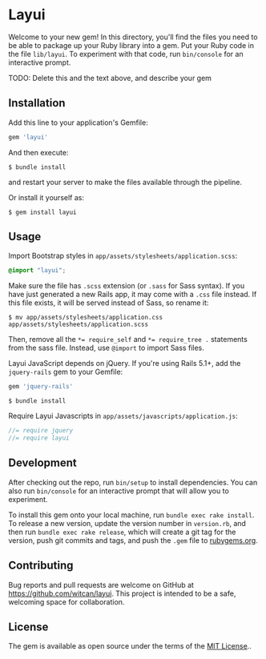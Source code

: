 # Layui

Welcome to your new gem! In this directory, you'll find the files you need to be able to package up your Ruby library into a gem. Put your Ruby code in the file `lib/layui`. To experiment with that code, run `bin/console` for an interactive prompt.

TODO: Delete this and the text above, and describe your gem

## Installation

Add this line to your application's Gemfile:

```ruby
gem 'layui'
```

And then execute:

    $ bundle install

and restart your server to make the files available through the pipeline.

Or install it yourself as:

    $ gem install layui

## Usage

Import Bootstrap styles in `app/assets/stylesheets/application.scss`:

```scss
@import "layui";
```

Make sure the file has `.scss` extension (or `.sass` for Sass syntax). If you have just generated a new Rails app,
it may come with a `.css` file instead. If this file exists, it will be served instead of Sass, so rename it:

```console
$ mv app/assets/stylesheets/application.css app/assets/stylesheets/application.scss
```

Then, remove all the `*= require_self` and `*= require_tree .` statements from the sass file. Instead, use `@import` to import Sass files.

Layui JavaScript depends on jQuery.
If you're using Rails 5.1+, add the `jquery-rails` gem to your Gemfile:

```ruby
gem 'jquery-rails'
```

```console
$ bundle install
```

Require Layui Javascripts in `app/assets/javascripts/application.js`:

```js
//= require jquery
//= require layui
```

## Development

After checking out the repo, run `bin/setup` to install dependencies. You can also run `bin/console` for an interactive prompt that will allow you to experiment.

To install this gem onto your local machine, run `bundle exec rake install`. To release a new version, update the version number in `version.rb`, and then run `bundle exec rake release`, which will create a git tag for the version, push git commits and tags, and push the `.gem` file to [rubygems.org](https://rubygems.org).

## Contributing

Bug reports and pull requests are welcome on GitHub at https://github.com/witcan/layui. This project is intended to be a safe, welcoming space for collaboration.


## License

The gem is available as open source under the terms of the [MIT License](https://opensource.org/licenses/MIT)..
